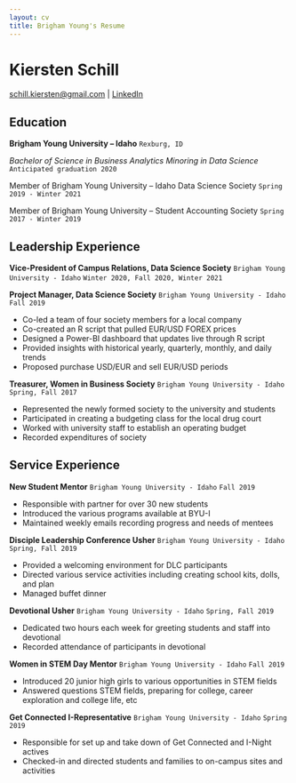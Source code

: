 ```yaml
---
layout: cv
title: Brigham Young's Resume
---
```

# Kiersten Schill


<div id="webaddress">
<a href="schill.kiersten@gmail.com">schill.kiersten@gmail.com</a>
| <a href="linkedin.com/in/kiersten-schill">LinkedIn</a>
</div>

<!-- https://www.monique.tech/the-art-of-markdown -->

## Education

**Brigham Young University – Idaho**
`Rexburg, ID`

*Bachelor of Science in Business Analytics Minoring in Data Science* 
`Anticipated graduation 2020`

Member of Brigham Young University – Idaho Data Science Society
`Spring 2019 - Winter 2021`

Member of Brigham Young University – Student Accounting Society
`Spring 2017 - Winter 2019`

## Leadership Experience

**Vice-President of Campus Relations, Data Science Society** 
`Brigham Young University - Idaho`
`Winter 2020, Fall 2020, Winter 2021`

**Project Manager, Data Science Society** 
`Brigham Young University - Idaho`
`Fall 2019`
-	Co-led a team of four society members for a local company
-	Co-created an R script that pulled EUR/USD FOREX prices
-	Designed a Power-BI dashboard that updates live through R script
-	Provided insights with historical yearly, quarterly, monthly, and daily trends 
-	Proposed purchase USD/EUR and sell EUR/USD periods

**Treasurer, Women in Business Society**
`Brigham Young University - Idaho`
`Spring, Fall 2017`
-	Represented the newly formed society to the university and students
-	Participated in creating a budgeting class for the local drug court
-	Worked with university staff to establish an operating budget
-	Recorded expenditures of society

## Service Experience

**New Student Mentor**
`Brigham Young University - Idaho`
`Fall 2019`
-	Responsible with partner for over 30 new students
-	Introduced the various programs available at BYU-I
-	Maintained weekly emails recording progress and needs of mentees

**Disciple Leadership Conference Usher**
`Brigham Young University - Idaho`
`Spring, Fall 2019`
-	Provided a welcoming environment for DLC participants
-	Directed various service activities including creating school kits, dolls, and plan
-	Managed buffet dinner

**Devotional Usher**
`Brigham Young University - Idaho`
`Spring, Fall 2019`
-	Dedicated two hours each week for greeting students and staff into devotional
-	Recorded attendance of participants in devotional

**Women in STEM Day Mentor**
`Brigham Young University - Idaho`
`Fall 2019`
-	Introduced 20 junior high girls to various opportunities in STEM fields
-	Answered questions STEM fields, preparing for college, career exploration and college life, etc

**Get Connected I-Representative**
`Brigham Young University - Idaho`
`Spring 2019`
-	Responsible for set up and take down of Get Connected and I-Night actives
-	Checked-in and directed students and families to on-campus sites and activities

<!-- ### Footer

Last updated: December 2020 -->


